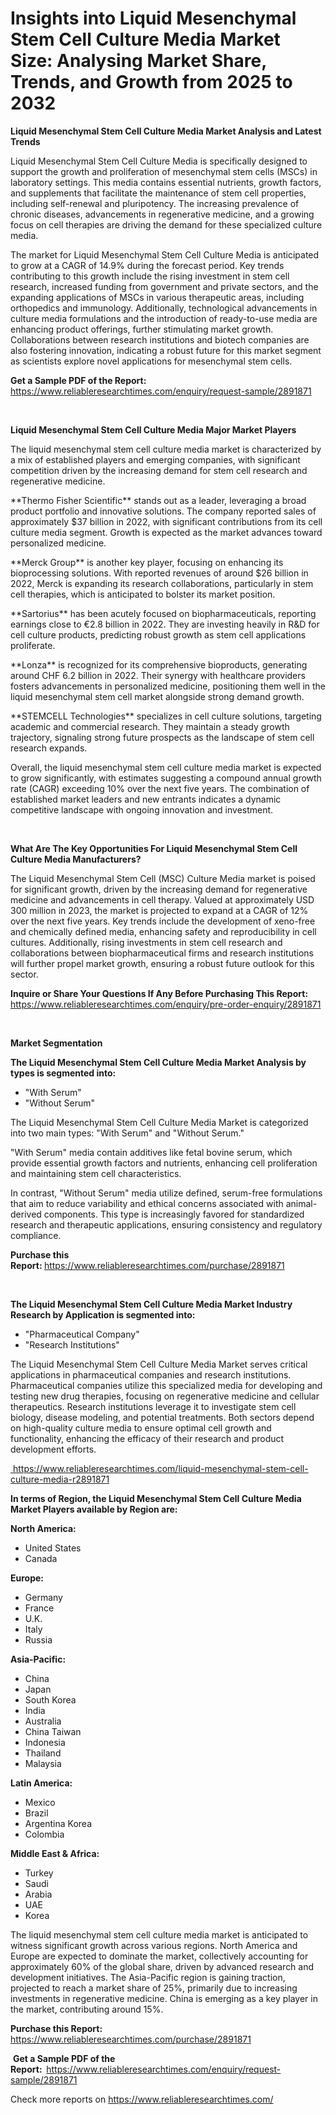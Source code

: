 <p><h1>Insights into Liquid Mesenchymal Stem Cell Culture Media Market Size: Analysing Market Share, Trends, and Growth from 2025 to 2032</h1></p><p><strong>Liquid Mesenchymal Stem Cell Culture Media Market Analysis and Latest Trends</strong></p>
<p><p>Liquid Mesenchymal Stem Cell Culture Media is specifically designed to support the growth and proliferation of mesenchymal stem cells (MSCs) in laboratory settings. This media contains essential nutrients, growth factors, and supplements that facilitate the maintenance of stem cell properties, including self-renewal and pluripotency. The increasing prevalence of chronic diseases, advancements in regenerative medicine, and a growing focus on cell therapies are driving the demand for these specialized culture media.</p><p>The market for Liquid Mesenchymal Stem Cell Culture Media is anticipated to grow at a CAGR of 14.9% during the forecast period. Key trends contributing to this growth include the rising investment in stem cell research, increased funding from government and private sectors, and the expanding applications of MSCs in various therapeutic areas, including orthopedics and immunology. Additionally, technological advancements in culture media formulations and the introduction of ready-to-use media are enhancing product offerings, further stimulating market growth. Collaborations between research institutions and biotech companies are also fostering innovation, indicating a robust future for this market segment as scientists explore novel applications for mesenchymal stem cells.</p></p>
<p><strong>Get a Sample PDF of the Report:&nbsp;</strong> <a href="https://www.reliableresearchtimes.com/enquiry/request-sample/2891871?utm_campaign=2275&utm_medium=2&utm_source=Github&utm_content=ia&utm_term=14032025&utm_id=liquid-mesenchymal-stem-cell-culture-media">https://www.reliableresearchtimes.com/enquiry/request-sample/2891871</a></p>
<p>&nbsp;</p>
<p><strong>Liquid Mesenchymal Stem Cell Culture Media Major Market Players</strong></p>
<p><p>The liquid mesenchymal stem cell culture media market is characterized by a mix of established players and emerging companies, with significant competition driven by the increasing demand for stem cell research and regenerative medicine.</p><p>**Thermo Fisher Scientific** stands out as a leader, leveraging a broad product portfolio and innovative solutions. The company reported sales of approximately $37 billion in 2022, with significant contributions from its cell culture media segment. Growth is expected as the market advances toward personalized medicine.</p><p>**Merck Group** is another key player, focusing on enhancing its bioprocessing solutions. With reported revenues of around $26 billion in 2022, Merck is expanding its research collaborations, particularly in stem cell therapies, which is anticipated to bolster its market position.</p><p>**Sartorius** has been acutely focused on biopharmaceuticals, reporting earnings close to €2.8 billion in 2022. They are investing heavily in R&D for cell culture products, predicting robust growth as stem cell applications proliferate.</p><p>**Lonza** is recognized for its comprehensive bioproducts, generating around CHF 6.2 billion in 2022. Their synergy with healthcare providers fosters advancements in personalized medicine, positioning them well in the liquid mesenchymal stem cell market alongside strong demand growth.</p><p>**STEMCELL Technologies** specializes in cell culture solutions, targeting academic and commercial research. They maintain a steady growth trajectory, signaling strong future prospects as the landscape of stem cell research expands.</p><p>Overall, the liquid mesenchymal stem cell culture media market is expected to grow significantly, with estimates suggesting a compound annual growth rate (CAGR) exceeding 10% over the next five years. The combination of established market leaders and new entrants indicates a dynamic competitive landscape with ongoing innovation and investment.</p></p>
<p>&nbsp;</p>
<p><strong>What Are The Key Opportunities For Liquid Mesenchymal Stem Cell Culture Media Manufacturers?</strong></p>
<p><p>The Liquid Mesenchymal Stem Cell (MSC) Culture Media market is poised for significant growth, driven by the increasing demand for regenerative medicine and advancements in cell therapy. Valued at approximately USD 300 million in 2023, the market is projected to expand at a CAGR of 12% over the next five years. Key trends include the development of xeno-free and chemically defined media, enhancing safety and reproducibility in cell cultures. Additionally, rising investments in stem cell research and collaborations between biopharmaceutical firms and research institutions will further propel market growth, ensuring a robust future outlook for this sector.</p></p>
<p><strong>Inquire or Share Your Questions If Any Before Purchasing This Report:</strong> <a href="https://www.reliableresearchtimes.com/enquiry/pre-order-enquiry/2891871?utm_campaign=2275&utm_medium=2&utm_source=Github&utm_content=ia&utm_term=14032025&utm_id=liquid-mesenchymal-stem-cell-culture-media">https://www.reliableresearchtimes.com/enquiry/pre-order-enquiry/2891871</a></p>
<p>&nbsp;</p>
<p><strong>Market Segmentation</strong></p>
<p><strong>The Liquid Mesenchymal Stem Cell Culture Media Market Analysis by types is segmented into:</strong></p>
<p><ul><li>"With Serum"</li><li>"Without Serum"</li></ul></p>
<p><p>The Liquid Mesenchymal Stem Cell Culture Media Market is categorized into two main types: "With Serum" and "Without Serum." </p><p>"With Serum" media contain additives like fetal bovine serum, which provide essential growth factors and nutrients, enhancing cell proliferation and maintaining stem cell characteristics. </p><p>In contrast, "Without Serum" media utilize defined, serum-free formulations that aim to reduce variability and ethical concerns associated with animal-derived components. This type is increasingly favored for standardized research and therapeutic applications, ensuring consistency and regulatory compliance.</p></p>
<p><strong>Purchase this Report:&nbsp;</strong><a href="https://www.reliableresearchtimes.com/purchase/2891871?utm_campaign=2275&utm_medium=2&utm_source=Github&utm_content=ia&utm_term=14032025&utm_id=liquid-mesenchymal-stem-cell-culture-media">https://www.reliableresearchtimes.com/purchase/2891871</a></p>
<p>&nbsp;</p>
<p><strong>The Liquid Mesenchymal Stem Cell Culture Media Market Industry Research by Application is segmented into:</strong></p>
<p><ul><li>"Pharmaceutical Company"</li><li>"Research Institutions"</li></ul></p>
<p><p>The Liquid Mesenchymal Stem Cell Culture Media Market serves critical applications in pharmaceutical companies and research institutions. Pharmaceutical companies utilize this specialized media for developing and testing new drug therapies, focusing on regenerative medicine and cellular therapeutics. Research institutions leverage it to investigate stem cell biology, disease modeling, and potential treatments. Both sectors depend on high-quality culture media to ensure optimal cell growth and functionality, enhancing the efficacy of their research and product development efforts.</p></p>
<p><a href="https://www.reliableresearchtimes.com/liquid-mesenchymal-stem-cell-culture-media-r2891871?utm_campaign=2275&utm_medium=2&utm_source=Github&utm_content=ia&utm_term=14032025&utm_id=liquid-mesenchymal-stem-cell-culture-media">&nbsp;https://www.reliableresearchtimes.com/liquid-mesenchymal-stem-cell-culture-media-r2891871</a></p>
<p><strong>In terms of Region, the Liquid Mesenchymal Stem Cell Culture Media Market Players available by Region are:</strong></p>
<p>
    <p> <strong> North America: </strong>
        <ul>
            <li>United States</li>
            <li>Canada</li>
        </ul>
        </p> 
    <p> <strong> Europe: </strong>
        <ul>
            <li>Germany</li>
            <li>France</li>
            <li>U.K.</li>
            <li>Italy</li>
            <li>Russia</li>
        </ul>
        </p> 
    <p> <strong> Asia-Pacific: </strong>
        <ul>
            <li>China</li>
            <li>Japan</li>
            <li>South Korea</li>
            <li>India</li>
            <li>Australia</li>
            <li>China Taiwan</li>
            <li>Indonesia</li>
            <li>Thailand</li>
            <li>Malaysia</li>
        </ul>
        </p> 
    <p> <strong> Latin America: </strong>
        <ul>
            <li>Mexico</li>
            <li>Brazil</li>
            <li>Argentina Korea</li>
            <li>Colombia</li>
        </ul>
        </p> 
    <p> <strong> Middle East & Africa: </strong>
        <ul>
            <li>Turkey</li>
            <li>Saudi</li>
            <li>Arabia</li>
            <li>UAE</li>
            <li>Korea</li>
        </ul>
    </p>
    </p>
<p><p>The liquid mesenchymal stem cell culture media market is anticipated to witness significant growth across various regions. North America and Europe are expected to dominate the market, collectively accounting for approximately 60% of the global share, driven by advanced research and development initiatives. The Asia-Pacific region is gaining traction, projected to reach a market share of 25%, primarily due to increasing investments in regenerative medicine. China is emerging as a key player in the market, contributing around 15%.</p></p>
<p><strong>Purchase this Report: </strong><a href="https://www.reliableresearchtimes.com/purchase/2891871?utm_campaign=2275&utm_medium=2&utm_source=Github&utm_content=ia&utm_term=14032025&utm_id=liquid-mesenchymal-stem-cell-culture-media">https://www.reliableresearchtimes.com/purchase/2891871</a></p>
<p>&nbsp;<strong>Get a Sample PDF of the Report:&nbsp;&nbsp;</strong><a href="https://www.reliableresearchtimes.com/enquiry/request-sample/2891871?utm_campaign=2275&utm_medium=2&utm_source=Github&utm_content=ia&utm_term=14032025&utm_id=liquid-mesenchymal-stem-cell-culture-media">https://www.reliableresearchtimes.com/enquiry/request-sample/2891871</a></p>
<p><strong></strong></p>
<p>Check more reports on <a href="https://www.reliableresearchtimes.com/?utm_campaign=2275&utm_medium=2&utm_source=Github&utm_content=ia&utm_term=14032025&utm_id=liquid-mesenchymal-stem-cell-culture-media">https://www.reliableresearchtimes.com/</a></p>